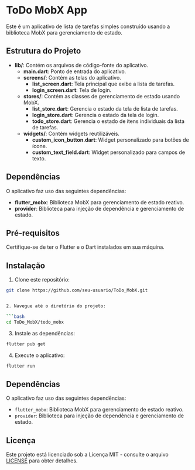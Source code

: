 # ToDo MobX App

Este é um aplicativo de lista de tarefas simples construído usando a biblioteca MobX para gerenciamento de estado.

## Estrutura do Projeto

- **lib/**: Contém os arquivos de código-fonte do aplicativo.
  - **main.dart**: Ponto de entrada do aplicativo.
  - **screens/**: Contém as telas do aplicativo.
    - **list_screen.dart**: Tela principal que exibe a lista de tarefas.
    - **login_screen.dart**: Tela de login.
  - **stores/**: Contém as classes de gerenciamento de estado usando MobX.
    - **list_store.dart**: Gerencia o estado da tela de lista de tarefas.
    - **login_store.dart**: Gerencia o estado da tela de login.
    - **todo_store.dart**: Gerencia o estado de itens individuais da lista de tarefas.
  - **widgets/**: Contém widgets reutilizáveis.
    - **custom_icon_button.dart**: Widget personalizado para botões de ícone.
    - **custom_text_field.dart**: Widget personalizado para campos de texto.

## Dependências

O aplicativo faz uso das seguintes dependências:
- **flutter_mobx**: Biblioteca MobX para gerenciamento de estado reativo.
- **provider**: Biblioteca para injeção de dependência e gerenciamento de estado.

## Pré-requisitos

Certifique-se de ter o Flutter e o Dart instalados em sua máquina.

## Instalação

1. Clone este repositório:

```bash
git clone https://github.com/seu-usuario/ToDo_MobX.git


2. Navegue até o diretório do projeto:

```bash
cd ToDo_MobX/todo_mobx
```

3. Instale as dependências:

```bash
flutter pub get
```

4. Execute o aplicativo:

```bash
flutter run
```

## Dependências

O aplicativo faz uso das seguintes dependências:
- `flutter_mobx`: Biblioteca MobX para gerenciamento de estado reativo.
- `provider`: Biblioteca para injeção de dependência e gerenciamento de estado.

## Licença

Este projeto está licenciado sob a Licença MIT - consulte o arquivo [LICENSE](LICENSE) para obter detalhes.
